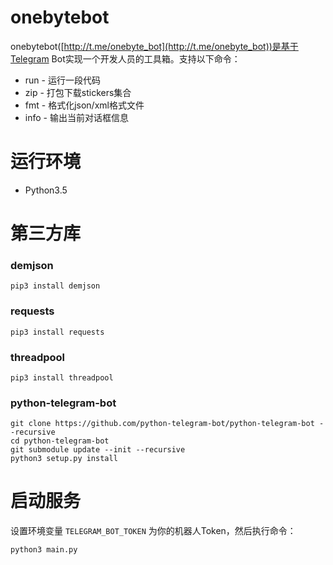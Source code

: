 # onebytebot
onebytebot([http://t.me/onebyte_bot](http://t.me/onebyte_bot))是基于Telegram Bot实现一个开发人员的工具箱。支持以下命令：
* run - 运行一段代码
* zip - 打包下载stickers集合
* fmt - 格式化json/xml格式文件
* info - 输出当前对话框信息


# 运行环境
* Python3.5

# 第三方库

### demjson
```
pip3 install demjson
```

### requests
```
pip3 install requests
```

### threadpool
```
pip3 install threadpool
```

### python-telegram-bot
```
git clone https://github.com/python-telegram-bot/python-telegram-bot --recursive
cd python-telegram-bot
git submodule update --init --recursive
python3 setup.py install
```

# 启动服务
设置环境变量 `TELEGRAM_BOT_TOKEN` 为你的机器人Token，然后执行命令：
```python
python3 main.py
```
